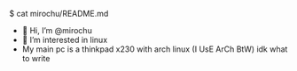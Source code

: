 $ cat mirochu/README.md

- 👋 Hi, I’m @mirochu
- 👀 I’m interested in linux
-  My main pc is a thinkpad x230 with arch linux (I UsE ArCh BtW)
idk what to write
